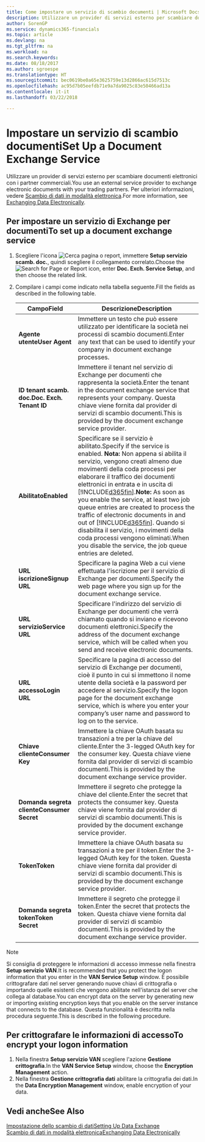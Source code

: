 ```yaml
---
title: Come impostare un servizio di scambio documenti | Microsoft Docs
description: Utilizzare un provider di servizi esterno per scambiare documenti elettronici con i partner commerciali.
author: SorenGP
ms.service: dynamics365-financials
ms.topic: article
ms.devlang: na
ms.tgt_pltfrm: na
ms.workload: na
ms.search.keywords: 
ms.date: 08/18/2017
ms.author: sgroespe
ms.translationtype: HT
ms.sourcegitcommit: bec0619be0a65e3625759e13d2866ac615d7513c
ms.openlocfilehash: ac95d7b05eefdb71e9a7da9025c83e50466ad13a
ms.contentlocale: it-it
ms.lasthandoff: 03/22/2018

---
```

# <a name="set-up-a-document-exchange-service"></a><span data-ttu-id="f45c3-103">Impostare un servizio di scambio documenti</span><span class="sxs-lookup"><span data-stu-id="f45c3-103">Set Up a Document Exchange Service</span></span>
<span data-ttu-id="f45c3-104">Utilizzare un provider di servizi esterno per scambiare documenti elettronici con i partner commerciali.</span><span class="sxs-lookup"><span data-stu-id="f45c3-104">You use an external service provider to exchange electronic documents with your trading partners.</span></span> <span data-ttu-id="f45c3-105">Per ulteriori informazioni, vedere [Scambio di dati in modalità elettronica](across-data-exchange.md).</span><span class="sxs-lookup"><span data-stu-id="f45c3-105">For more information, see [Exchanging Data Electronically](across-data-exchange.md).</span></span>  

## <a name="to-set-up-a-document-exchange-service"></a><span data-ttu-id="f45c3-106">Per impostare un servizio di Exchange per documenti</span><span class="sxs-lookup"><span data-stu-id="f45c3-106">To set up a document exchange service</span></span>  
1. <span data-ttu-id="f45c3-107">Scegliere l'icona ![Cerca pagina o report](media/ui-search/search_small.png "icona Cerca pagina o report"), immettere **Setup servizio scamb. doc.**, quindi scegliere il collegamento correlato.</span><span class="sxs-lookup"><span data-stu-id="f45c3-107">Choose the ![Search for Page or Report](media/ui-search/search_small.png "Search for Page or Report icon") icon, enter **Doc. Exch. Service Setup**, and then choose the related link.</span></span>  
2. <span data-ttu-id="f45c3-108">Compilare i campi come indicato nella tabella seguente.</span><span class="sxs-lookup"><span data-stu-id="f45c3-108">Fill the fields as described in the following table.</span></span>  

    |<span data-ttu-id="f45c3-109">Campo</span><span class="sxs-lookup"><span data-stu-id="f45c3-109">Field</span></span>|<span data-ttu-id="f45c3-110">Descrizione</span><span class="sxs-lookup"><span data-stu-id="f45c3-110">Description</span></span>|  
    |---------------------------------|---------------------------------------|  
    |<span data-ttu-id="f45c3-111">**Agente utente**</span><span class="sxs-lookup"><span data-stu-id="f45c3-111">**User Agent**</span></span>|<span data-ttu-id="f45c3-112">Immettere un testo che può essere utilizzato per identificare la società nei processi di scambio documenti.</span><span class="sxs-lookup"><span data-stu-id="f45c3-112">Enter any text that can be used to identify your company in document exchange processes.</span></span>|  
    |<span data-ttu-id="f45c3-113">**ID tenant scamb. doc.**</span><span class="sxs-lookup"><span data-stu-id="f45c3-113">**Doc. Exch. Tenant ID**</span></span>|<span data-ttu-id="f45c3-114">Immettere il tenant nel servizio di Exchange per documenti che rappresenta la società.</span><span class="sxs-lookup"><span data-stu-id="f45c3-114">Enter the tenant in the document exchange service that represents your company.</span></span> <span data-ttu-id="f45c3-115">Questa chiave viene fornita dal provider di servizi di scambio documenti.</span><span class="sxs-lookup"><span data-stu-id="f45c3-115">This is provided by the document exchange service provider.</span></span>|  
    |<span data-ttu-id="f45c3-116">**Abilitato**</span><span class="sxs-lookup"><span data-stu-id="f45c3-116">**Enabled**</span></span>|<span data-ttu-id="f45c3-117">Specificare se il servizio è abilitato.</span><span class="sxs-lookup"><span data-stu-id="f45c3-117">Specify if the service is enabled.</span></span> <span data-ttu-id="f45c3-118">**Nota:** Non appena si abilita il servizio, vengono creati almeno due movimenti della coda processi per elaborare il traffico dei documenti elettronici in entrata e in uscita di [!INCLUDE[d365fin](includes/d365fin_md.md)].</span><span class="sxs-lookup"><span data-stu-id="f45c3-118">**Note:**  As soon as you enable the service, at least two job queue entries are created to process the traffic of electronic documents in and out of [!INCLUDE[d365fin](includes/d365fin_md.md)].</span></span> <span data-ttu-id="f45c3-119">Quando si disabilita il servizio, i movimenti della coda processi vengono eliminati.</span><span class="sxs-lookup"><span data-stu-id="f45c3-119">When you disable the service, the job queue entries are deleted.</span></span>|  
    |<span data-ttu-id="f45c3-120">**URL iscrizione**</span><span class="sxs-lookup"><span data-stu-id="f45c3-120">**Signup URL**</span></span>|<span data-ttu-id="f45c3-121">Specificare la pagina Web a cui viene effettuata l'iscrizione per il servizio di Exchange per documenti.</span><span class="sxs-lookup"><span data-stu-id="f45c3-121">Specify the web page where you sign up for the document exchange service.</span></span>|  
    |<span data-ttu-id="f45c3-122">**URL servizio**</span><span class="sxs-lookup"><span data-stu-id="f45c3-122">**Service URL**</span></span>|<span data-ttu-id="f45c3-123">Specificare l'indirizzo del servizio di Exchange per documenti che verrà chiamato quando si inviano e ricevono documenti elettronici.</span><span class="sxs-lookup"><span data-stu-id="f45c3-123">Specify the address of the document exchange service, which will be called when you send and receive electronic documents.</span></span>|  
    |<span data-ttu-id="f45c3-124">**URL accesso**</span><span class="sxs-lookup"><span data-stu-id="f45c3-124">**Login URL**</span></span>|<span data-ttu-id="f45c3-125">Specificare la pagina di accesso del servizio di Exchange per documenti, cioè il punto in cui si immettono il nome utente della società e la password per accedere al servizio.</span><span class="sxs-lookup"><span data-stu-id="f45c3-125">Specify the logon page for the document exchange service, which is where you enter your company’s user name and password to log on to the service.</span></span>|  
    |<span data-ttu-id="f45c3-126">**Chiave cliente**</span><span class="sxs-lookup"><span data-stu-id="f45c3-126">**Consumer Key**</span></span>|<span data-ttu-id="f45c3-127">Immettere la chiave OAuth basata su transazioni a tre per la chiave del cliente.</span><span class="sxs-lookup"><span data-stu-id="f45c3-127">Enter the 3-legged OAuth key for the consumer key.</span></span> <span data-ttu-id="f45c3-128">Questa chiave viene fornita dal provider di servizi di scambio documenti.</span><span class="sxs-lookup"><span data-stu-id="f45c3-128">This is provided by the document exchange service provider.</span></span>|  
    |<span data-ttu-id="f45c3-129">**Domanda segreta cliente**</span><span class="sxs-lookup"><span data-stu-id="f45c3-129">**Consumer Secret**</span></span>|<span data-ttu-id="f45c3-130">Immettere il segreto che protegge la chiave del cliente.</span><span class="sxs-lookup"><span data-stu-id="f45c3-130">Enter the secret that protects the consumer key.</span></span> <span data-ttu-id="f45c3-131">Questa chiave viene fornita dal provider di servizi di scambio documenti.</span><span class="sxs-lookup"><span data-stu-id="f45c3-131">This is provided by the document exchange service provider.</span></span>|  
    |<span data-ttu-id="f45c3-132">**Token**</span><span class="sxs-lookup"><span data-stu-id="f45c3-132">**Token**</span></span>|<span data-ttu-id="f45c3-133">Immettere la chiave OAuth basata su transazioni a tre per il token.</span><span class="sxs-lookup"><span data-stu-id="f45c3-133">Enter the 3-legged OAuth key for the token.</span></span> <span data-ttu-id="f45c3-134">Questa chiave viene fornita dal provider di servizi di scambio documenti.</span><span class="sxs-lookup"><span data-stu-id="f45c3-134">This is provided by the document exchange service provider.</span></span>|  
    |<span data-ttu-id="f45c3-135">**Domanda segreta token**</span><span class="sxs-lookup"><span data-stu-id="f45c3-135">**Token Secret**</span></span>|<span data-ttu-id="f45c3-136">Immettere il segreto che protegge il token.</span><span class="sxs-lookup"><span data-stu-id="f45c3-136">Enter the secret that protects the token.</span></span> <span data-ttu-id="f45c3-137">Questa chiave viene fornita dal provider di servizi di scambio documenti.</span><span class="sxs-lookup"><span data-stu-id="f45c3-137">This is provided by the document exchange service provider.</span></span>|  

> [!NOTE]  
>  <span data-ttu-id="f45c3-138">Si consiglia di proteggere le informazioni di accesso immesse nella finestra **Setup servizio VAN**.</span><span class="sxs-lookup"><span data-stu-id="f45c3-138">It is recommended that you protect the logon information that you enter in the **VAN Service Setup** window.</span></span> <span data-ttu-id="f45c3-139">È possibile crittografare dati nel server generando nuove chiavi di crittografia o importando quelle esistenti che vengono abilitate nell'istanza del server che collega al database.</span><span class="sxs-lookup"><span data-stu-id="f45c3-139">You can encrypt data on the server by generating new or importing existing encryption keys that you enable on the server instance that connects to the database.</span></span> <span data-ttu-id="f45c3-140">Questa funzionalità è descritta nella procedura seguente.</span><span class="sxs-lookup"><span data-stu-id="f45c3-140">This is described in the following procedure.</span></span>  

## <a name="to-encrypt-your-logon-information"></a><span data-ttu-id="f45c3-141">Per crittografare le informazioni di accesso</span><span class="sxs-lookup"><span data-stu-id="f45c3-141">To encrypt your logon information</span></span>  
1. <span data-ttu-id="f45c3-142">Nella finestra **Setup servizio VAN** scegliere l'azione **Gestione crittografia**.</span><span class="sxs-lookup"><span data-stu-id="f45c3-142">In the **VAN Service Setup** window, choose the **Encryption Management** action.</span></span>  
2. <span data-ttu-id="f45c3-143">Nella finestra **Gestione crittografia dati** abilitare la crittografia dei dati.</span><span class="sxs-lookup"><span data-stu-id="f45c3-143">In the **Data Encryption Management** window, enable encryption of your data.</span></span> <!--For more information, see [Manage Data Encryption](../manage-data-encryption.md).-->  

## <a name="see-also"></a><span data-ttu-id="f45c3-144">Vedi anche</span><span class="sxs-lookup"><span data-stu-id="f45c3-144">See Also</span></span>  
[<span data-ttu-id="f45c3-145">Impostazione dello scambio di dati</span><span class="sxs-lookup"><span data-stu-id="f45c3-145">Setting Up Data Exchange</span></span>](across-set-up-data-exchange.md)  
[<span data-ttu-id="f45c3-146">Scambio di dati in modalità elettronica</span><span class="sxs-lookup"><span data-stu-id="f45c3-146">Exchanging Data Electronically</span></span>](across-data-exchange.md)

